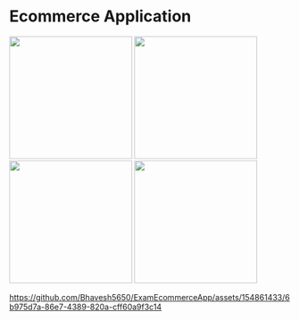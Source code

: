 <h1>Ecommerce Application</h1>
<p>
  <image src="https://github.com/Bhavesh5650/ExamEcommerceApp/assets/154861433/38a9eac7-cc12-49af-8c05-662b8cb9aed0" width="220px"/>
    <image src="https://github.com/Bhavesh5650/ExamEcommerceApp/assets/154861433/d6ab0bfb-a4d4-4798-af54-c0755cf6f1c7" width="220px"/>
    <image src="https://github.com/Bhavesh5650/ExamEcommerceApp/assets/154861433/a25ad482-9aaa-4b68-beeb-b6267516e921" width="220px"/>
    <image src="https://github.com/Bhavesh5650/ExamEcommerceApp/assets/154861433/192ecba7-cbb5-40d2-adcf-807af62f1f54" width="220px"/>
</p>

https://github.com/Bhavesh5650/ExamEcommerceApp/assets/154861433/6b975d7a-86e7-4389-820a-cff60a9f3c14


